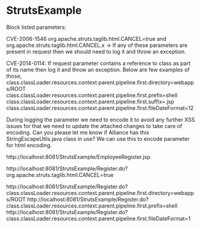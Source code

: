 # StrutsExample

Block listed parameters:

CVE-2006-1546 org.apache.struts.taglib.html.CANCEL=true  and  org.apache.struts.taglib.html.CANCEL.x -> If any of these parameters are present  in request then we should need to log it and throw an exception.

CVE-2014-0114:   If request parameter contains a reference to class as part of its name then log it and throw an exception. Below are few examples of those,
class.classLoader.resources.context.parent.pipeline.first.directory=webapps/ROOT
class.classLoader.resources.context.parent.pipeline.first.prefix=shell
class.classLoader.resources.context.parent.pipeline.first.suffix=.jsp
class.classLoader.resources.context.parent.pipeline.first.fileDateFormat=12

During logging the parameter we need to encode it to avoid any further XSS issues for that we need to update the attached changes to take care of encoding. Can you please let me know if Alliance has this StringEscapeUtils.java class in use? We can use this to encode parameter for html encoding.

http://localhost:8081/StrutsExample/EmployeeRegister.jsp

http://localhost:8081/StrutsExample/Register.do?org.apache.struts.taglib.html.CANCEL=true

http://localhost:8081/StrutsExample/Register.do?class.classLoader.resources.context.parent.pipeline.first.directory=webapps/ROOT
http://localhost:8081/StrutsExample/Register.do?class.classLoader.resources.context.parent.pipeline.first.prefix=shell
http://localhost:8081/StrutsExample/Register.do?class.classLoader.resources.context.parent.pipeline.first.fileDateFormat=1
